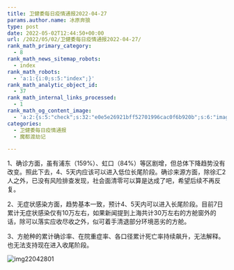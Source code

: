 ```yaml
---
title: 卫健委每日疫情通报2022-04-27
params.author.name: 冰原奔狼
type: post
date: 2022-05-02T12:44:50+00:00
url: /2022/05/02/卫健委每日疫情通报2022-04-27/
rank_math_primary_category:
  - 8
rank_math_news_sitemap_robots:
  - index
rank_math_robots:
  - 'a:1:{i:0;s:5:"index";}'
rank_math_analytic_object_id:
  - 37
rank_math_internal_links_processed:
  - 1
rank_math_og_content_image:
  - 'a:2:{s:5:"check";s:32:"e0e5e26921bff52701996cac0f6b920b";s:6:"images";a:0:{}}'
categories:
  - 卫健委每日疫情通报
  - 魔都渡劫记

---
```

1、确诊方面，虽有浦东（159%）、虹口（84%）等区剧增，但总体下降趋势没有改变。照此下去，4、5天内应该可以进入低位长尾阶段。确诊来源方面，除徐汇2人之外，已没有风险排查发现，社会面清零可以算是达成了吧，希望后续不再反复。

2、无症状感染方面，趋势基本一致，预计4、5天内可以进入长尾阶段。目前7日累计无症状感染仅有10万左右，如果新闻提到上海共计30万左右的方舱窗外的话，除可以落实应收尽收之外，似可着手清退部分环境恶劣的方舱。

3、方舱种的累计确诊率、在院重症率、各口径累计死亡率持续飙升，无法解释。也无法支持现在进入收尾阶段。

<img decoding="async" src="https://i0.wp.com/s2.loli.net/2022/05/02/JVROvo4PFi7YunD.jpg?w=640&#038;ssl=1" alt="img22042801" data-recalc-dims="1" />
